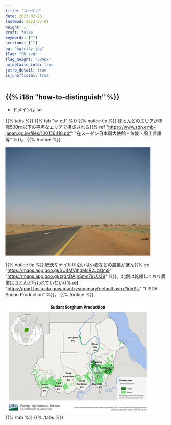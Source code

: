 ```yaml
---
title: "スーダン"
date: 2023-02-26
lastmod: 2023-07-01
weight: 1
draft: false
keywords: [""]
sections: [""]
bg: "bg/city.jpg"
flag: "SD.svg"
flag_height: "380px"
no_detaile_info: true
jetro_detail: true
is_unofficial: true
---
```


<div class="main-desciption country-description">
    <h2 class="section-title">{{% i18n "how-to-distinguish" %}}</h2>
    <ul class="rule-list">
        <li>ドメインは<span class="quiz">.sd</span></li>
    </ul>
</div>

{{% tabs %}}
{{% tab "w-etf" %}}
{{% notice tip %}}
ほとんどのエリアが標高500ｍ以下の平坦なエリアで構成される{{% ref "https://www.sdn.emb-japan.go.jp/files/100156418.pdf" "在スーダン日本国大使館 - 気候・風土言語等" %}}。
{{% /notice %}}

<div class="googlemap-if unclickable">
<img src="./alsherian.jpg" width="90%">
</div>

{{% notice tip %}}
肥沃なナイル川沿いは小麦などの農業が盛ん{{% ex "https://maps.app.goo.gl/SU4MVjhgMcR2JbQm9" "https://maps.app.goo.gl/zrg4DAjnSmn79LU39" %}}。北側は乾燥しており農業はほとんど行われていない{{% ref "https://ipad.fas.usda.gov/countrysummary/default.aspx?id=SU" "USDA Sudan Production" %}}。
{{% /notice %}}

<div class="googlemap-if unclickable">
<img src="./Sudan_Sorghum.png" width="90%">
</div>
{{% /tab %}}
{{% /tabs %}}
